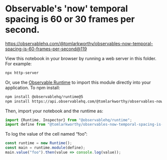 # Observable's 'now' temporal spacing is 60 or 30 frames per second.

https://observablehq.com/@tomlarkworthy/observables-now-temporal-spacing-is-60-frames-per-second@119

View this notebook in your browser by running a web server in this folder. For
example:

~~~sh
npx http-server
~~~

Or, use the [Observable Runtime](https://github.com/observablehq/runtime) to
import this module directly into your application. To npm install:

~~~sh
npm install @observablehq/runtime@5
npm install https://api.observablehq.com/@tomlarkworthy/observables-now-temporal-spacing-is-60-frames-per-second.tgz?v=3
~~~

Then, import your notebook and the runtime as:

~~~js
import {Runtime, Inspector} from "@observablehq/runtime";
import define from "@tomlarkworthy/observables-now-temporal-spacing-is-60-frames-per-second";
~~~

To log the value of the cell named “foo”:

~~~js
const runtime = new Runtime();
const main = runtime.module(define);
main.value("foo").then(value => console.log(value));
~~~
